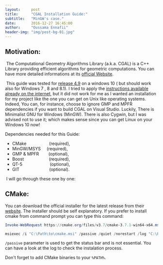 ```yaml
---
layout:     post
title:      "CGAL Installation Guide:"
subtitle:   "MinGW's case."
date:       2016-12-27 16:45:00
author:     "Oussama Ennafii"
header-img: "img/post-bg-01.jpg"
---
```


## Motivation:

&nbsp;The Computational Geometry Algorithms Library (a.k.a. CGAL) is a C++ Library providing efficient algorithms for geometric computations. You can have more detailed informations at its [official Website](https://www.cgal.org).

&nbsp;This guide was tested for [release 4.9](https://github.com/CGAL/cgal/releases/tag/releases%2FCGAL-4.9) on a windows 10 ( but should work also for Windows 7 , 8 and 8.1). I tried to apply the [instructions available already on the internet](http://www.cgal.org/download/windows.html#BuildingCGAL), but it did not work for me as I wanted an installation for my project like the one you can get on Unix like operating systems. Indeed, You can, for instance, choose to ignore GMP and MPFR dependencies if you want to build CGAL on Visual Studio. Luckily, There is Minimalist GNU for Windows (MinGW). There is also Cygwin, but I was advised not to use it; which makes sense since you can get Linux on your Windows 10 now!

Dependencies needed for this Guide:

* CMake &nbsp;&nbsp;&nbsp;&nbsp;&nbsp;&nbsp;&nbsp;&nbsp;&nbsp;&nbsp;&nbsp;&nbsp;&nbsp;&nbsp;&nbsp;&nbsp;&nbsp;&nbsp;(required),
* MinGW/MSYS&nbsp;&nbsp;&nbsp;&nbsp;&nbsp;(required),
* GMP & MPFR&nbsp;&nbsp;&nbsp;&nbsp;&nbsp;&nbsp;&nbsp;&nbsp;(optional),
* Boost&nbsp;&nbsp;&nbsp;&nbsp;&nbsp;&nbsp;&nbsp;&nbsp;&nbsp;&nbsp;&nbsp;&nbsp;&nbsp;&nbsp;&nbsp;&nbsp;&nbsp;&nbsp;&nbsp;&nbsp;&nbsp;(required),
* QT-5&nbsp;&nbsp;&nbsp;&nbsp;&nbsp;&nbsp;&nbsp;&nbsp;&nbsp;&nbsp;&nbsp;&nbsp;&nbsp;&nbsp;&nbsp;&nbsp;&nbsp;&nbsp;&nbsp;&nbsp;&nbsp;&nbsp;&nbsp;(optional),
* GIT&nbsp;&nbsp;&nbsp;&nbsp;&nbsp;&nbsp;&nbsp;&nbsp;&nbsp;&nbsp;&nbsp;&nbsp;&nbsp;&nbsp;&nbsp;&nbsp;&nbsp;&nbsp;&nbsp;&nbsp;&nbsp;&nbsp;&nbsp;&nbsp;&nbsp;(optional).

&nbsp;I will go through these one by one:

## CMake:

You can download the official installer for the latest release from their [website](https://cmake.org/download/). The installer should be self explanatory. If you prefer to install cmake from command prompt you can type this command:

```PowerShell
Invoke-WebRequest https://cmake.org/files/v3.7/cmake-3.7.1-win64-x64.msi -OutFile "C:\Path\to\cmake.msi"

msiexec /i "C:\Path\to\cmake.msi" /passive /quiet /norestart /log "C:\Path\to\cmake_installation.log"
````

`/passive` parameter is used to get the status bar and is not essential. You can have a look at the log to check the instalation process.

Don't forget to add CMake binaries to your `%PATH%`.
